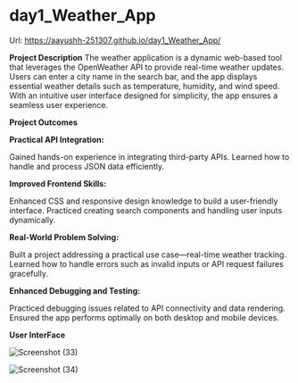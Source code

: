 # day1_Weather_App


Url: https://aayushh-251307.github.io/day1_Weather_App/

**Project Description**
The weather application is a dynamic web-based tool that leverages the OpenWeather API to provide real-time weather updates. Users can enter a city name in the search bar,     and the app displays essential weather details such as temperature, humidity, and wind speed. With an intuitive user interface designed for simplicity, the app ensures a       seamless user experience.



**Project Outcomes**



**Practical API Integration:**


Gained hands-on experience in integrating third-party APIs.
Learned how to handle and process JSON data efficiently.


**Improved Frontend Skills:**


Enhanced CSS and responsive design knowledge to build a user-friendly interface.
Practiced creating search components and handling user inputs dynamically.

  
**Real-World Problem Solving:**


Built a project addressing a practical use case—real-time weather tracking.
Learned how to handle errors such as invalid inputs or API request failures gracefully.


**Enhanced Debugging and Testing:**


Practiced debugging issues related to API connectivity and data rendering.
Ensured the app performs optimally on both desktop and mobile devices.



**User InterFace**


![Screenshot (33)](https://github.com/user-attachments/assets/d6cb3f43-d82c-4a82-bbed-85bbc6e99f24)




![Screenshot (34)](https://github.com/user-attachments/assets/382dba03-9069-4737-84c3-ffa24c9283c5)




